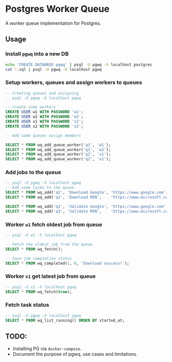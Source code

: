 # Postgres Worker Queue

A worker queue implementation for Postgres.
## Usage



### Install `pgwq` into a new DB
```bash
echo 'CREATE DATABASE pgwq' | psql -U pgwq -h localhost postgres
cat *.sql | psql -U pgwq -h localhost pgwq
```

### Setup workers, queues and assign workers to queues
```sql
-- Creating queues and assigning
-- psql -U pgwq -h localhost pgwq

-- create some workers
CREATE USER w1 WITH PASSWORD 'w1';
CREATE USER w2 WITH PASSWORD 'w2';
CREATE USER x1 WITH PASSWORD 'x1';
CREATE USER x2 WITH PASSWORD 'x2';

-- Add some queues assign members

SELECT * FROM wq_add_queue_worker('q1', 'w1');
SELECT * FROM wq_add_queue_worker('q1', 'w2');
SELECT * FROM wq_add_queue_worker('q2', 'x1');
SELECT * FROM wq_add_queue_worker('q2', 'x1');
```

### Add jobs to the queue
```sql
-- psql -U pgwq -h localhost pgwq
-- Add some tasks to the queue
SELECT * FROM wq_add('q1', 'Download Google', 'https://www.google.com');
SELECT * FROM wq_add('q1', 'Download MSN',    'https://www.microsoft.com');

SELECT * FROM wq_add('q2', 'Validate Google', 'https://www.google.com');
SELECT * FROM wq_add('q3', 'Validate MSN',    'https://www.microsoft.com');
```

### Worker `w1` fetch oldest job from queue
```sql
-- psql -U w1 -h localhost pgwq

-- Fetch the oldest job from the queue
SELECT * FROM wq_fetch();

-- Save job completion status
SELECT * FROM wq_completed(1, 0, 'Download success!');
```

### Worker `x1` get latest job from queue
```sql
-- psql -U x1 -h localhost pgwq
SELECT * FROM wq_fetch(true);
```

### Fetch task status
```sql
-- psql -U pgwq -h localhost pgwq
SELECT * FROM wq_list_running() ORDER BY started_at;

```

## TODO:
 - Installing PG via `docker-compose`.
 - Document the purpose of pgwq, use cases and limitations.
